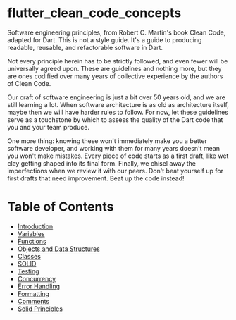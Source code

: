 # flutter_clean_code_concepts

Software engineering principles, from Robert C. Martin's book Clean Code, adapted for Dart. This is not a style guide. It's a guide to producing readable, reusable, and refactorable software in Dart.

Not every principle herein has to be strictly followed, and even fewer will be universally agreed upon. These are guidelines and nothing more, but they are ones codified over many years of collective experience by the authors of Clean Code.

Our craft of software engineering is just a bit over 50 years old, and we are still learning a lot. When software architecture is as old as architecture itself, maybe then we will have harder rules to follow. For now, let these guidelines serve as a touchstone by which to assess the quality of the Dart code that you and your team produce.

One more thing: knowing these won't immediately make you a better software developer, and working with them for many years doesn't mean you won't make mistakes. Every piece of code starts as a first draft, like wet clay getting shaped into its final form. Finally, we chisel away the imperfections when we review it with our peers. Don't beat yourself up for first drafts that need improvement. Beat up the code instead!


# Table of Contents

* [Introduction](#introduction)
* [Variables](#variables)
* [Functions](#functions)
* [Objects and Data Structures](#objects-and-data-structures)
* [Classes](#classes)
* [SOLID](#solid)
* [Testing](#testing)
* [Concurrency](#concurrency)
* [Error Handling](#error-handling)
* [Formatting](#formatting)
* [Comments](#comments)
* [Solid Principles](#solid-principles)

